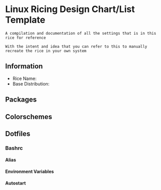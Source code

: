 # Linux Ricing Design Chart/List Template

```
A compilation and documentation of all the settings that is in this rice for reference

With the intent and idea that you can refer to this to manually recreate the rice in your own system
```

## Information
+ Rice Name:
+ Base Distribution: 

## Packages

## Colorschemes


## Dotfiles

### Bashrc
#### Alias
#### Environment Variables 
#### Autostart


